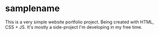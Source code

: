 # samplename

This is a very simple website portfolio project. Being created with HTML, CSS + JS. It's mostly a side-project I'm developing in my free time.
